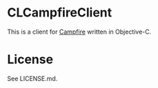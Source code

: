 # CLCampfireClient

This is a client for [Campfire](http://campfirenow.com/) written in Objective-C.

# License

See LICENSE.md.

